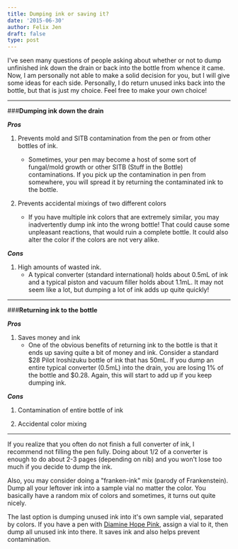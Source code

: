 ```yaml
---
title: Dumping ink or saving it?
date: '2015-06-30'
author: Felix Jen
draft: false
type: post
---
```

I've seen many questions of people asking about whether or not to dump unfinished ink down the drain or back into the bottle from whence it came. Now, I am personally not able to make a solid decision for you, but I will give some ideas for each side. Personally, I do return unused inks back into the bottle, but that is just my choice. Feel free to make your own choice!

---

###**Dumping ink down the drain**

***Pros***

1. Prevents mold and SITB contamination from the pen or from other bottles of ink. 
    - Sometimes, your pen may become a host of some sort of fungal/mold growth or other SITB (Stuff in the Bottle) contaminations. If you pick up the contamination in pen from somewhere, you will spread it by returning the contaminated ink to the bottle. 

2. Prevents accidental mixings of two different colors
    - If you have multiple ink colors that are extremely similar, you may inadvertently dump ink into the wrong bottle! That could cause some unpleasant reactions, that would ruin a complete bottle. It could also alter the color if the colors are not very alike.

***Cons***

1. High amounts of wasted ink.
    - A typical converter (standard international) holds about 0.5mL of ink and a typical piston and vacuum filler holds about 1.1mL. It may not seem like a lot, but dumping a lot of ink adds up quite quickly!

---

###**Returning ink to the bottle**

***Pros***

1. Saves money and ink
    - One of the obvious benefits of returning ink to the bottle is that it ends up saving quite a bit of money and ink. Consider a standard $28 Pilot Iroshizuku bottle of ink that has 50mL. If you dump an entire typical converter (0.5mL) into the drain, you are losing 1% of the bottle and $0.28. Again, this will start to add up if you keep dumping ink.

***Cons***

1. Contamination of entire bottle of ink

2. Accidental color mixing

---

If you realize that you often do not finish a full converter of ink, I recommend not filling the pen fully. Doing about 1/2 of a converter is enough to do about 2-3 pages (depending on nib) and you won't lose too much if you decide to dump the ink. 

Also, you may consider doing a "franken-ink" mix (parody of Frankenstein). Dump all your leftover ink into a sample vial no matter the color. You basically have a random mix of colors and sometimes, it turns out quite nicely. 

The last option is dumping unused ink into it's own sample vial, separated by colors. If you have a pen with [Diamine Hope Pink](http://www.inksandpens.com/diamine-hope-pink-review/), assign a vial to it, then dump all unused ink into there. It saves ink and also helps prevent contamination. 

